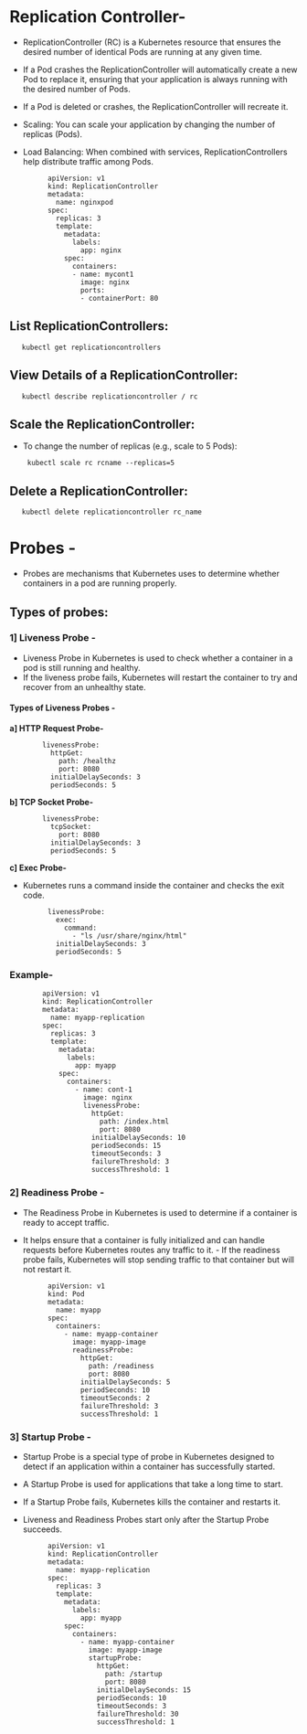 #  Replication Controller-
- ReplicationController (RC) is a Kubernetes resource that ensures the desired number of identical Pods are running at any given time.
- If a Pod crashes the ReplicationController will automatically create a new Pod to replace it, ensuring that your application is always running with the desired number of Pods.
- If a Pod is deleted or crashes, the ReplicationController will recreate it.
- Scaling: You can scale your application by changing the number of replicas (Pods).
- Load Balancing: When combined with services, ReplicationControllers help distribute traffic among Pods.

            apiVersion: v1
            kind: ReplicationController
            metadata:
              name: nginxpod
            spec:
              replicas: 3  
              template:
                metadata:
                  labels:
                    app: nginx 
                spec:
                  containers:
                  - name: mycont1
                    image: nginx  
                    ports:
                    - containerPort: 80  





## List ReplicationControllers:

       kubectl get replicationcontrollers

## View Details of a ReplicationController:

       kubectl describe replicationcontroller / rc 

## Scale the ReplicationController:
- To change the number of replicas (e.g., scale to 5 Pods):

       kubectl scale rc rcname --replicas=5

## Delete a ReplicationController:

       kubectl delete replicationcontroller rc_name


# Probes -
- Probes are mechanisms that Kubernetes uses to determine whether containers in a pod are running properly.

## Types of probes:

### 1] Liveness Probe -
- Liveness Probe in Kubernetes is used to check whether a container in a pod is still running and healthy.
- If the liveness probe fails, Kubernetes will restart the container to try and recover from an unhealthy state.


#### Types of Liveness Probes -
**a] HTTP Request Probe-**

            livenessProbe:
              httpGet:
                path: /healthz
                port: 8080
              initialDelaySeconds: 3
              periodSeconds: 5

**b] TCP Socket Probe-**

            livenessProbe:
              tcpSocket:
                port: 8080
              initialDelaySeconds: 3
              periodSeconds: 5

**c] Exec Probe-**
- Kubernetes runs a command inside the container and checks the exit code.

            
            livenessProbe:
              exec:
                command:
                  - "ls /usr/share/nginx/html"
              initialDelaySeconds: 3
              periodSeconds: 5


### Example- 


            apiVersion: v1
            kind: ReplicationController
            metadata:
              name: myapp-replication
            spec:
              replicas: 3  
              template:
                metadata:
                  labels:
                    app: myapp
                spec:
                  containers:
                    - name: cont-1
                      image: nginx
                      livenessProbe:
                        httpGet:
                          path: /index.html
                          port: 8080
                        initialDelaySeconds: 10  
                        periodSeconds: 15        
                        timeoutSeconds: 3        
                        failureThreshold: 3      
                        successThreshold: 1      







### 2] Readiness Probe -
- The Readiness Probe in Kubernetes is used to determine if a container is ready to accept traffic.
- It helps ensure that a container is fully initialized and can handle requests before Kubernetes routes any traffic to it. - If the readiness probe fails, Kubernetes will stop sending traffic to that container but will not restart it.

            apiVersion: v1
            kind: Pod
            metadata:
              name: myapp
            spec:
              containers:
                - name: myapp-container
                  image: myapp-image
                  readinessProbe:
                    httpGet:
                      path: /readiness
                      port: 8080
                    initialDelaySeconds: 5
                    periodSeconds: 10
                    timeoutSeconds: 2
                    failureThreshold: 3
                    successThreshold: 1


### 3] Startup Probe -
- Startup Probe is a special type of probe in Kubernetes designed to detect if an application within a container has successfully started.
- A Startup Probe is used for applications that take a long time to start.
- If a Startup Probe fails, Kubernetes kills the container and restarts it.
- Liveness and Readiness Probes start only after the Startup Probe succeeds.

            apiVersion: v1
            kind: ReplicationController
            metadata:
              name: myapp-replication
            spec:
              replicas: 3  
              template:
                metadata:
                  labels:
                    app: myapp
                spec:
                  containers:
                    - name: myapp-container
                      image: myapp-image
                      startupProbe:
                        httpGet:
                          path: /startup
                          port: 8080
                        initialDelaySeconds: 15  
                        periodSeconds: 10        
                        timeoutSeconds: 3        
                        failureThreshold: 30     
                        successThreshold: 1      
            
            





























